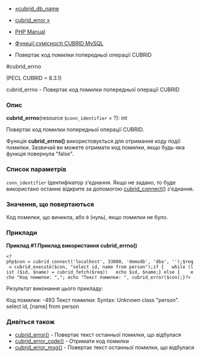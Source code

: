 - [«cubrid_db_name](function.cubrid-db-name.md)
- [cubrid_error »](function.cubrid-error.md)

- [PHP Manual](index.md)
- [Функції сумісності CUBRID MySQL](cubridmysql.cubrid.md)
- Повертає код помилки попередньої операції CUBRID

#cubrid_errno

(PECL CUBRID = 8.3.1)

cubrid_errno - Повертає код помилки попередньої операції CUBRID

### Опис

**cubrid_errno**(resource `$conn_identifier` = ?): int

Повертає код помилки попередньої операції CUBRID.

Функція **cubrid_errno()** використовується для отримання коду події
помилки. Зазвичай ви можете отримати код помилки, якщо будь-яка функція
повернула "false".

### Список параметрів

`conn_identifier`
Ідентифікатор з'єднання. Якщо не задано, то буде використано
останнє відкрите за допомогою
[cubrid_connect()](function.cubrid-connect.md) з'єднання.

### Значення, що повертаються

Код помилки, що виникла, або `0` (нуль), якщо помилки не було.

### Приклади

**Приклад #1 Приклад використання **cubrid_errno()****

` <?php$con = cubrid_connect('localhost', 33000, 'demodb', 'dba', '');$req = cubrid_execute($con, "select id, name from person");if {   while (list ($id, $name) = cubrid_fetch($req))   echo $id, $name;} else {    echo "Код помилки: ","; echo "Текст помилки: ", cubrid_error($con);}?> `

Результат виконання цього прикладу:

Код помилки: -493 Текст помилки: Syntax: Unknown class "person". select id, [name] from person

### Дивіться також

- [cubrid_error()](function.cubrid-error.md) - Повертає текст
останньої помилки, що відбулася
- [cubrid_error_code()](function.cubrid-error-code.md) - Отримати
код помилки
- [cubrid_error_msg()](function.cubrid-error-msg.md) - Повертає
текст останньої помилки, що відбулася
